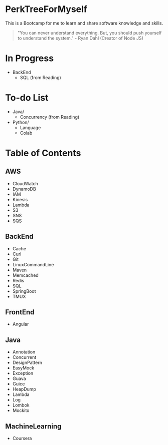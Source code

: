 # PerkTreeForMyself
This is a Bootcamp for me to learn and share software knowledge and skills.

> "You can never understand everything. But, you should push yourself to understand the system." - Ryan Dahl (Creator of Node JS)

# In Progress
- BackEnd
  - SQL (from Reading)

# To-do List
- Java/
  - Concurrency (from Reading)
- Python/
  - Language
  - Colab

# Table of Contents
## AWS
- CloudWatch
- DynamoDB
- IAM
- Kinesis
- Lambda
- S3
- SNS
- SQS

## BackEnd
- Cache
- Curl
- Git
- LinuxCommandLine
- Maven
- Memcached
- Redis
- SQL
- SpringBoot
- TMUX

## FrontEnd
- Angular

## Java
- Annotation
- Concurrent
- DesignPattern
- EasyMock
- Exception
- Guava
- Guice
- HeapDump
- Lambda
- Log
- Lombok
- Mockito

## MachineLearning
- Coursera
